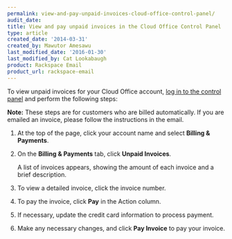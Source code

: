 ```yaml
---
permalink: view-and-pay-unpaid-invoices-cloud-office-control-panel/
audit_date:
title: View and pay unpaid invoices in the Cloud Office Control Panel
type: article
created_date: '2014-03-31'
created_by: Mawutor Amesawu
last_modified_date: '2016-01-30'
last_modified_by: Cat Lookabaugh
product: Rackspace Email
product_url: rackspace-email
---
```


To view unpaid invoices for your Cloud Office account, [log in to the
control panel](https://cp.rackspace.com/) and perform the following
steps:

**Note:** These steps are for customers who are billed automatically.
If you are emailed an invoice, please follow the instructions in the
email.

1. At the top of the page, click your account name and select **Billing & Payments**.
2. On the **Billing & Payments** tab, click **Unpaid Invoices**.

    A list of invoices appears, showing the amount of each invoice and a brief description.

3. To view a detailed invoice, click the invoice number.
4. To pay the invoice, click **Pay** in the Action column.
5. If necessary, update the credit card information to process payment.
6. Make any necessary changes, and click **Pay Invoice** to pay your invoice.

